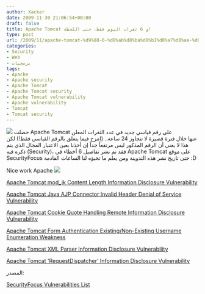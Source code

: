 ```yaml
---
author: Xacker
date: 2009-11-30 21:06:54+00:00
draft: false
title: Apache Tomcat و 6 ثغرات اليوم فقط، حتى اللحظة!
type: post
url: /2009/11/apache-tomcat-%d9%88-6-%d8%ab%d8%ba%d8%b1%d8%a7%d8%aa-%d8%a7%d9%84%d9%8a%d9%88%d9%85-%d9%81%d9%82%d8%b7%d8%8c-%d8%ad%d8%aa%d9%89-%d8%a7%d9%84%d9%84%d8%ad%d8%b8%d8%a9/
categories:
- Security
- Web
- برمجيات
tags:
- Apache
- Apache security
- Apache Tomcat
- Apache Tomcat security
- Apache Tomcat vulnerability
- Apache vulnerability
- Tomcat
- Tomcat security
---
```


![](http://www.it-scoop.com/wp-content/uploads/2009/11/tomcat.gif)
حصلت Apache Tomcat على رقم قياسي جديد في عدد الثغرات المعلن عنها خلال فترة قصيرة لا تتجاوز 24 ساعة.. (امزح فيما يتعلق بالرقم القياسي فقط!) لكن هذا لا يعني أن الرقم المذكور ليس مرتفعاً جداً إن أخذنا بعين الاعتبار المجال الذي يتم ذكره فيه (Security)، فقد تم نشر تفاصيل 6 أخطاء في Apache Tomcat على موقع SecurityFocus حتى تاريخ نشر هذه التدوينة ومن يعلم ما تخبؤه لنا الساعات القادمة :D


Nice work Apache ![](http://www.it-scoop.com/wp-content/uploads/2009/11/82.gif)








[Apache Tomcat mod_jk Content Length Information Disclosure Vulnerability](http://www.securityfocus.com/bid/34412)




[Apache Tomcat Java AJP Connector Invalid Header Denial of Service Vulnerability](http://www.securityfocus.com/bid/35193)




[Apache Tomcat Cookie Quote Handling Remote Information Disclosure Vulnerability](http://www.securityfocus.com/bid/27706)




[Apache Tomcat Form Authentication Existing/Non-Existing Username Enumeration Weakness](http://www.securityfocus.com/bid/35196)




[Apache Tomcat XML Parser Information Disclosure Vulnerability](http://www.securityfocus.com/bid/35416)




[Apache Tomcat 'RequestDispatcher' Information Disclosure Vulnerability](http://www.securityfocus.com/bid/35263)



المصدر:


[SecurityFocus Vulnerabilities List](http://www.securityfocus.com/vulnerabilities)
